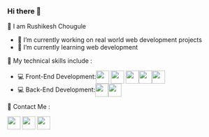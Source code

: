 ### Hi there 👋 

📌 I am Rushikesh Chougule

- 🔭 I’m currently working on real world web development projects
- 🌱 I’m currently learning web development

📌 My technical skills include :

- 💻 Front-End Development:<img align="center" height="30" src="https://img.icons8.com/color/144/000000/html-5.png"/> <img align="center" height="30" src="https://img.icons8.com/color/144/000000/css3.png"/> <img align="center" height="30" src="https://img.icons8.com/color/144/000000/javascript.png"/><img align="center" height="30" src="https://img.icons8.com/external-tal-revivo-shadow-tal-revivo/344/external-vuejs-an-open-source-javascript-framework-for-building-user-interfaces-and-single-page-applications-logo-shadow-tal-revivo.png"/><img align="center" height="30" src="https://img.icons8.com/ultraviolet/480/000000/react.png"/>
- 💻 Back-End Development:<img align="center" height="30" src="https://img.icons8.com/color/144/000000/mongodb.png"/><img align="center" height="30" src="https://img.icons8.com/color/144/000000/express-js.png"/>

📌 Contact Me :

<a href="https://hashnode.com/@rushikesh3299" target="_blank"><img align="center" height="30" src="https://img.icons8.com/color/144/000000/hashnode.png"/></a>
<a href="https://twitter.com/rushikesh3299" target="_blank"><img align="center" height="30" src="https://img.icons8.com/color/144/000000/twitter.png"/></a>
<a href="https://www.linkedin.com/in/rushikesh-chougule-621854192/" target="_blank"><img align="center" height="30" src="https://img.icons8.com/color/144/000000/linkedin.png"/></a>
